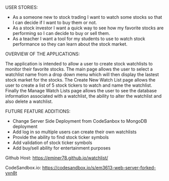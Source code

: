 USER STORIES:
- As a someone new to stock trading I want to watch some stocks so that I can decide if I want to buy them or not.
- As a stock investor I want a quick way to see how my favorite stocks are performing so I can decide to buy or sell them.
- As a teacher I want a tool for my students to use to watch stock performance so they can learn about the stock market.

OVERVIEW OF THE APPLICATIONS:

The application is intended to allow a user to create stock watchlists to monitor their favorite stocks. The main page allows the user to select a watchlist name from a drop down menu which will then display the lastest stock market for the stocks. The Create New Watch List page allows the user to create a list of 5 stock tickers to watch and name the watchlist. Finally the Manage Watch Lists page allows the user to see the database information associated with a watchlist, the ability to alter the watchlist and also delete a watchlist.

FUTURE FEATURE ADDITIONS:
- Change Server Side Deployment from CodeSanbox to MongoDB deployment
- Add log in so multiple users can create their own watchlists
- Provide the ability to find stock ticker symbols
- Add validation of stock ticker symbols
- Add buy/sell ability for entertainment purposes

Github Host:
https://eminer78.github.io/watchlist/

CodeSandbox.io:
https://codesandbox.io/s/em3613-web-server-forked-yxn8t
